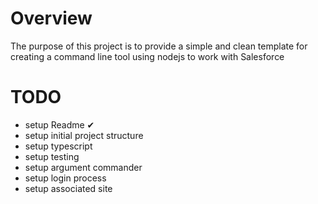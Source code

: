 # Overview
The purpose of this project is to provide a simple and clean template
for creating a command line tool using nodejs to work with Salesforce

# TODO
* setup Readme ✔
* setup initial project structure
* setup typescript
* setup testing
* setup argument commander
* setup login process
* setup associated site
